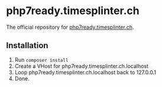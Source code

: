 php7ready.timesplinter.ch
=========================

The official repository for [php7ready.timesplinter.ch](http://php7ready.timesplinter.ch/).

Installation
------------

1. Run `composer install`
2. Create a VHost for php7ready.timesplinter.ch.localhost
3. Loop php7ready.timesplinter.ch.localhost back to 127.0.0.1
4. Done.